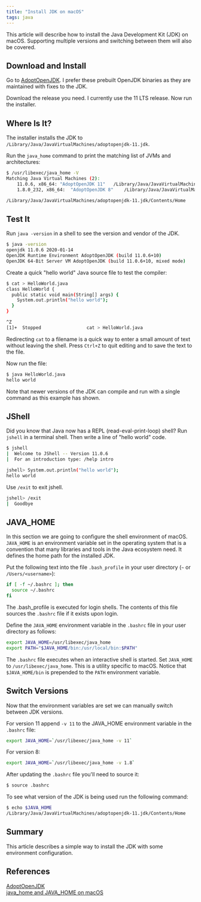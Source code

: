 ```yaml
---
title: "Install JDK on macOS"
tags: java
---
```


This article will describe how to install the Java Development Kit (JDK) on macOS. Supporting multiple versions and switching between them will also be covered.

## Download and Install

Go to [AdoptOpenJDK](https://adoptopenjdk.net/?variant=openjdk11&jvmVariant=hotspot). I prefer these prebuilt OpenJDK binaries as they are maintained with fixes to the JDK.

Download the release you need. I currently use the 11 LTS release. Now run the installer.

## Where Is It?

The installer installs the JDK to `/Library/Java/JavaVirtualMachines/adoptopenjdk-11.jdk`.

Run the `java_home` command to print the matching list of JVMs and architectures:

```bash
$ /usr/libexec/java_home -V
Matching Java Virtual Machines (2):
    11.0.6, x86_64:	"AdoptOpenJDK 11"	/Library/Java/JavaVirtualMachines/adoptopenjdk-11.jdk/Contents/Home
    1.8.0_232, x86_64:	"AdoptOpenJDK 8"	/Library/Java/JavaVirtualMachines/adoptopenjdk-8.jdk/Contents/Home

/Library/Java/JavaVirtualMachines/adoptopenjdk-11.jdk/Contents/Home
```

## Test It

Run `java -version` in a shell to see the version and vendor of the JDK.

```bash
$ java -version
openjdk 11.0.6 2020-01-14
OpenJDK Runtime Environment AdoptOpenJDK (build 11.0.6+10)
OpenJDK 64-Bit Server VM AdoptOpenJDK (build 11.0.6+10, mixed mode)
```

Create a quick "hello world" Java source file to test the compiler:

```bash
$ cat > HelloWorld.java
class HelloWorld {
  public static void main(String[] args) {
    System.out.println("hello world");
  }
}

^Z
[1]+  Stopped                 cat > HelloWorld.java
```

Redirecting `cat` to a filename is a quick way to enter a small amount of text without leaving the shell. Press `Ctrl+Z` to quit editing and to save the text to the file.

Now run the file:

```bash
$ java HelloWorld.java
hello world
```

Note that newer versions of the JDK can compile and run with a single command as this example has shown.

## JShell

Did you know that Java now has a REPL (read-eval-print-loop) shell? Run `jshell` in a terminal shell. Then write a line of "hello world" code.

```bash
$ jshell
|  Welcome to JShell -- Version 11.0.6
|  For an introduction type: /help intro

jshell> System.out.println("hello world");
hello world
```

Use `/exit` to exit jshell.

```bash
jshell> /exit
|  Goodbye
```

## JAVA_HOME

In this section we are going to configure the shell environment of macOS. `JAVA_HOME` is an environment variable set in the operating system that is a convention that many libraries and tools in the Java ecosystem need. It defines the home path for the installed JDK.

Put the following text into the file `.bash_profile` in your user directory (`~` or `/Users/<username>`):

```bash
if [ -f ~/.bashrc ]; then
  source ~/.bashrc
fi
```

The .bash_profile is executed for login shells. The contents of this file sources the `.bashrc` file if it exists upon login.

Define the `JAVA_HOME` environment variable in the `.bashrc` file in your user directory as follows:

```bash
export JAVA_HOME=/usr/libexec/java_home
export PATH="$JAVA_HOME/bin:/usr/local/bin:$PATH"
```

The `.bashrc` file executes when an interactive shell is started. Set `JAVA_HOME` to `/usr/libexec/java_home`. This is a utility specific to macOS. Notice that `$JAVA_HOME/bin` is prepended to the `PATH` environment variable.

## Switch Versions

Now that the environment variables are set we can manually switch between JDK versions.

For version 11 append `-v 11` to the JAVA_HOME environment variable in the `.bashrc` file:

```bash
export JAVA_HOME=`/usr/libexec/java_home -v 11`
```

For version 8:

```bash
export JAVA_HOME=`/usr/libexec/java_home -v 1.8`
```

After updating the `.bashrc` file you'll need to source it:

```bash
$ source .bashrc
```

To see what version of the JDK is being used run the following command:

```bash
$ echo $JAVA_HOME
/Library/Java/JavaVirtualMachines/adoptopenjdk-11.jdk/Contents/Home
```

## Summary

This article describes a simple way to install the JDK with some environment configuration.

## References

[AdoptOpenJDK](https://adoptopenjdk.net/)  
[java_home and JAVA_HOME on macOS](https://medium.com/notes-for-geeks/java-home-and-java-home-on-macos-f246cab643bd)
